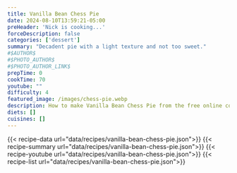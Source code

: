 ```yaml
---
title: Vanilla Bean Chess Pie
date: 2024-08-10T13:59:21-05:00
preHeader: 'Nick is cooking...'
forceDescription: false
categories: ['dessert']
summary: "Decadent pie with a light texture and not too sweet."
#$AUTHOR$
#$PHOTO_AUTHOR$
#$PHOTO_AUTHOR_LINK$
prepTime: 0
cookTime: 70
youtube: ""
difficulty: 4
featured_image: /images/chess-pie.webp
description: How to make Vanilla Bean Chess Pie from the free online cookbook
diets: []
cuisines: []
---
```

{{< recipe-data url="data/recipes/vanilla-bean-chess-pie.json">}}
{{< recipe-summary url="data/recipes/vanilla-bean-chess-pie.json">}}
{{< recipe-youtube url="data/recipes/vanilla-bean-chess-pie.json">}}
{{< recipe-list url="data/recipes/vanilla-bean-chess-pie.json">}}

